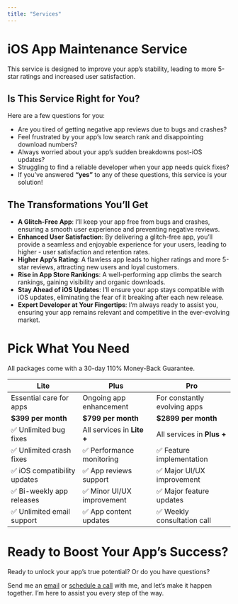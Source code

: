 ```yaml
---
title: "Services"
---
```


# iOS App Maintenance Service
This service is designed to improve your app’s stability, leading to more 5-star ratings and increased user satisfaction.

## Is This Service Right for You?
Here are a few questions for you:

- Are you tired of getting negative app reviews due to bugs and crashes?
- Feel frustrated by your app’s low search rank and disappointing download numbers?
- Always worried about your app’s sudden breakdowns post-iOS updates?
- Struggling to find a reliable developer when your app needs quick fixes?
- If you’ve answered **“yes”** to any of these questions, this service is your solution!

## The Transformations You’ll Get 
- **A Glitch-Free App**: I’ll keep your app free from bugs and crashes, ensuring a smooth user experience and preventing negative reviews.
- **Enhanced User Satisfaction**: By delivering a glitch-free app, you’ll provide a seamless and enjoyable experience for your users, leading to higher - user satisfaction and retention rates.
- **Higher App’s Rating**: A flawless app leads to higher ratings and more 5-star reviews, attracting new users and loyal customers.
- **Rise in App Store Rankings**: A well-performing app climbs the search rankings, gaining visibility and organic downloads.
- **Stay Ahead of iOS Updates**: I’ll ensure your app stays compatible with iOS updates, eliminating the fear of it breaking after each new release.
- **Expert Developer at Your Fingertips**: I’m always ready to assist you, ensuring your app remains relevant and competitive in the ever-evolving market.

# Pick What You Need
All packages come with a 30-day 110% Money-Back Guarantee.

| Lite | Plus | Pro |
|----------|----------|----------|
| Essential care for apps  | Ongoing app enhancement  | For constantly evolving apps  |
| **$399 per month** | **$799 per month** | **$2899 per month** |
| ✅ Unlimited bug fixes  | All services in **Lite +**  | All services in **Plus +**  |
| ✅ Unlimited crash fixes  | ✅ Performance monitoring  | ✅ Feature implementation  |
| ✅ iOS compatibility updates  | ✅ App reviews support  | ✅ Major UI/UX improvement  |
| ✅ Bi-weekly app releases  | ✅ Minor UI/UX improvement  | ✅ Major feature updates  |
| ✅ Unlimited email support  | ✅ App content updates  | ✅ Weekly consultation call  |

# Ready to Boost Your App’s Success?
Ready to unlock your app’s true potential? Or do you have questions?

Send me an [email](mailto:dmytro.v.chumakov.work@gmail.com) or [schedule a call](https://calendly.com/dmytro-v-chumakov-work/30min) with me, and let’s make it happen together. I’m here to assist you every step of the way.